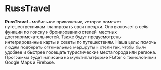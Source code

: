 # RussTravel
**RussTravel** - мобильное приложение, которое поможет путешественникам планировать свои поездки. Оно включает в себя функции по поиску и бронированию отелей, местных достопримечательностей. Также будут предусмотрены интегрированные карты и советы по путешествиям. 
Наша цель: помочь людям подбирать оптимальные маршруты и отели так, чтобы было удобнее и быстрее посещать туристические места города или региона.
Программа будет написана на мультиплатформе Flutter с технологиями Google Maps и Firebase.
